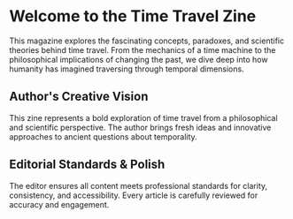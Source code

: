 # Welcome to the Time Travel Zine

This magazine explores the fascinating concepts, paradoxes, and scientific theories behind time travel. From the mechanics of a time machine to the philosophical implications of changing the past, we dive deep into how humanity has imagined traversing through temporal dimensions.

## Author's Creative Vision
This zine represents a bold exploration of time travel from a philosophical and scientific perspective. The author brings fresh ideas and innovative approaches to ancient questions about temporality.

## Editorial Standards & Polish
The editor ensures all content meets professional standards for clarity, consistency, and accessibility. Every article is carefully reviewed for accuracy and engagement.
